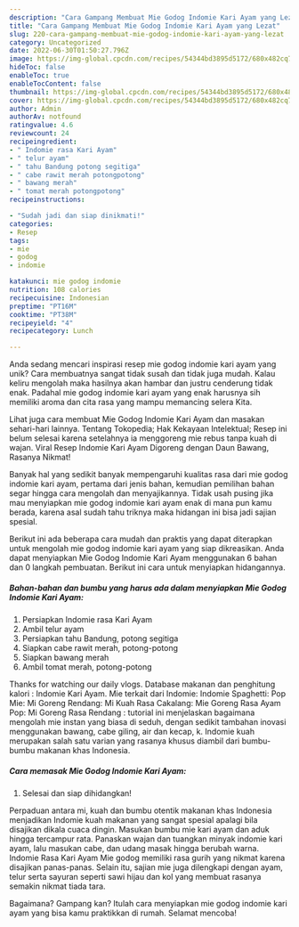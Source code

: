 ```yaml
---
description: "Cara Gampang Membuat Mie Godog Indomie Kari Ayam yang Lezat"
title: "Cara Gampang Membuat Mie Godog Indomie Kari Ayam yang Lezat"
slug: 220-cara-gampang-membuat-mie-godog-indomie-kari-ayam-yang-lezat
category: Uncategorized
date: 2022-06-30T01:50:27.796Z
image: https://img-global.cpcdn.com/recipes/54344bd3895d5172/680x482cq70/mie-godog-indomie-kari-ayam-foto-resep-utama.jpg
hideToc: false
enableToc: true
enableTocContent: false
thumbnail: https://img-global.cpcdn.com/recipes/54344bd3895d5172/680x482cq70/mie-godog-indomie-kari-ayam-foto-resep-utama.jpg
cover: https://img-global.cpcdn.com/recipes/54344bd3895d5172/680x482cq70/mie-godog-indomie-kari-ayam-foto-resep-utama.jpg
author: Admin
authorAv: notfound
ratingvalue: 4.6
reviewcount: 24
recipeingredient:
- " Indomie rasa Kari Ayam"
- " telur ayam"
- " tahu Bandung potong segitiga"
- " cabe rawit merah potongpotong"
- " bawang merah"
- " tomat merah potongpotong"
recipeinstructions:

- "Sudah jadi dan siap dinikmati!"
categories:
- Resep
tags:
- mie
- godog
- indomie

katakunci: mie godog indomie 
nutrition: 108 calories
recipecuisine: Indonesian
preptime: "PT16M"
cooktime: "PT38M"
recipeyield: "4"
recipecategory: Lunch

---
```





Anda sedang mencari inspirasi resep mie godog indomie kari ayam yang unik? Cara membuatnya sangat tidak susah dan tidak juga mudah. Kalau keliru mengolah maka hasilnya akan hambar dan justru cenderung tidak enak. Padahal mie godog indomie kari ayam yang enak harusnya sih memiliki aroma dan cita rasa yang mampu memancing selera Kita.





Lihat juga cara membuat Mie Godog Indomie Kari Ayam dan masakan sehari-hari lainnya. Tentang Tokopedia; Hak Kekayaan Intelektual; Resep ini belum selesai karena setelahnya ia menggoreng mie rebus tanpa kuah di wajan. Viral Resep Indomie Kari Ayam Digoreng dengan Daun Bawang, Rasanya Nikmat!

Banyak hal yang sedikit banyak mempengaruhi kualitas rasa dari mie godog indomie kari ayam, pertama dari jenis bahan, kemudian pemilihan bahan segar hingga cara mengolah dan menyajikannya. Tidak usah pusing jika mau menyiapkan mie godog indomie kari ayam enak di mana pun kamu berada, karena asal sudah tahu triknya maka hidangan ini bisa jadi sajian spesial.






Berikut ini ada beberapa cara mudah dan praktis yang dapat diterapkan untuk mengolah mie godog indomie kari ayam yang siap dikreasikan. Anda dapat menyiapkan Mie Godog Indomie Kari Ayam menggunakan 6 bahan dan 0 langkah pembuatan. Berikut ini cara untuk menyiapkan hidangannya.

<!--inarticleads1-->

##### Bahan-bahan dan bumbu yang harus ada dalam menyiapkan Mie Godog Indomie Kari Ayam:

1. Persiapkan  Indomie rasa Kari Ayam
1. Ambil  telur ayam
1. Persiapkan  tahu Bandung, potong segitiga
1. Siapkan  cabe rawit merah, potong-potong
1. Siapkan  bawang merah
1. Ambil  tomat merah, potong-potong


Thanks for watching our daily vlogs. Database makanan dan penghitung kalori : Indomie Kari Ayam. Mie terkait dari Indomie: Indomie Spaghetti: Pop Mie: Mi Goreng Rendang: Mi Kuah Rasa Cakalang: Mie Goreng Rasa Ayam Pop: Mi Goreng Rasa Rendang : tutorial ini menjelaskan bagaimana mengolah mie instan yang biasa di seduh, dengan sedikit tambahan inovasi menggunakan bawang, cabe giling, air dan kecap, k. Indomie kuah merupakan salah satu varian yang rasanya khusus diambil dari bumbu-bumbu makanan khas Indonesia. 

<!--inarticleads2-->

##### Cara memasak Mie Godog Indomie Kari Ayam:


1. Selesai dan siap dihidangkan!

Perpaduan antara mi, kuah dan bumbu otentik makanan khas Indonesia menjadikan Indomie kuah makanan yang sangat spesial apalagi bila disajikan dikala cuaca dingin. Masukan bumbu mie kari ayam dan aduk hingga tercampur rata. Panaskan wajan dan tuangkan minyak indomie kari ayam, lalu masukan cabe, dan udang masak hingga berubah warna. Indomie Rasa Kari Ayam Mie godog memiliki rasa gurih yang nikmat karena disajikan panas-panas. Selain itu, sajian mie juga dilengkapi dengan ayam, telur serta sayuran seperti sawi hijau dan kol yang membuat rasanya semakin nikmat tiada tara. 

Bagaimana? Gampang kan? Itulah cara menyiapkan mie godog indomie kari ayam yang bisa kamu praktikkan di rumah. Selamat mencoba!
